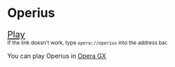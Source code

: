 # Operius

<big><big>[Play](opera://operius)</big></big> <br /> <small>If the link doesn't work, type `opera://operius` into the address bar.</small>

You can play Operius in [Opera GX](https://operagx.gg/)